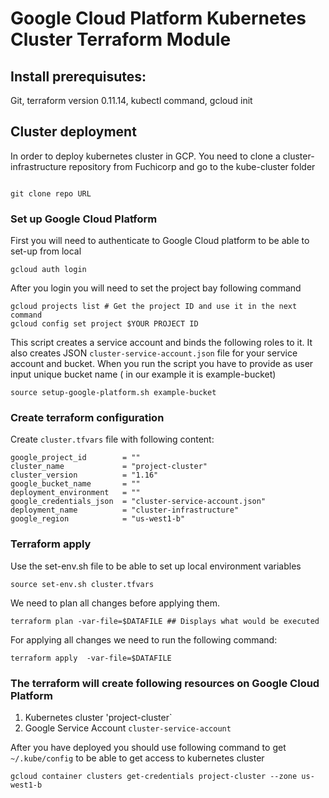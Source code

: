 # Google Cloud Platform Kubernetes Cluster Terraform Module

## Install prerequisutes:
Git,
terraform  version 0.11.14,
kubectl command,
gcloud init

## Cluster deployment
In order to deploy kubernetes cluster in GCP. You need to clone a cluster-infrastructure repository from Fuchicorp and go to the kube-cluster folder 
```

git clone repo URL
```



### Set up Google Cloud Platform 
First you will need to authenticate to Google Cloud platform to be able to set-up from local
```
gcloud auth login
```

After you login you will need to set the project bay following command

```
gcloud projects list # Get the project ID and use it in the next command
gcloud config set project $YOUR PROJECT ID 
```
This script creates a service account and binds the following roles to it. It also creates JSON `cluster-service-account.json` file for your service account and bucket. When you run the script you have to provide as user input unique bucket name ( in our example it is example-bucket)
```
source setup-google-platform.sh example-bucket
```



### Create terraform configuration 
Create `cluster.tfvars` file with following content:
```
google_project_id        = ""
cluster_name             = "project-cluster"
cluster_version          = "1.16"
google_bucket_name       = ""
deployment_environment   = ""
google_credentials_json  = "cluster-service-account.json"
deployment_name          = "cluster-infrastructure"
google_region            = "us-west1-b"
```

### Terraform apply 
Use the set-env.sh file to be able to set up local environment variables
```    
source set-env.sh cluster.tfvars
```

We need to plan all changes before applying them. 
```
terraform plan -var-file=$DATAFILE ## Displays what would be executed
```

For applying all changes we need to run the following command:
```
terraform apply  -var-file=$DATAFILE
```



### The terraform will create following resources on Google Cloud Platform
1. Kubernetes cluster 'project-cluster`
2. Google Service Account `cluster-service-account`

After you have deployed you should use following command to get `~/.kube/config` to be able to get access to kubernetes cluster
```
gcloud container clusters get-credentials project-cluster --zone us-west1-b
```
